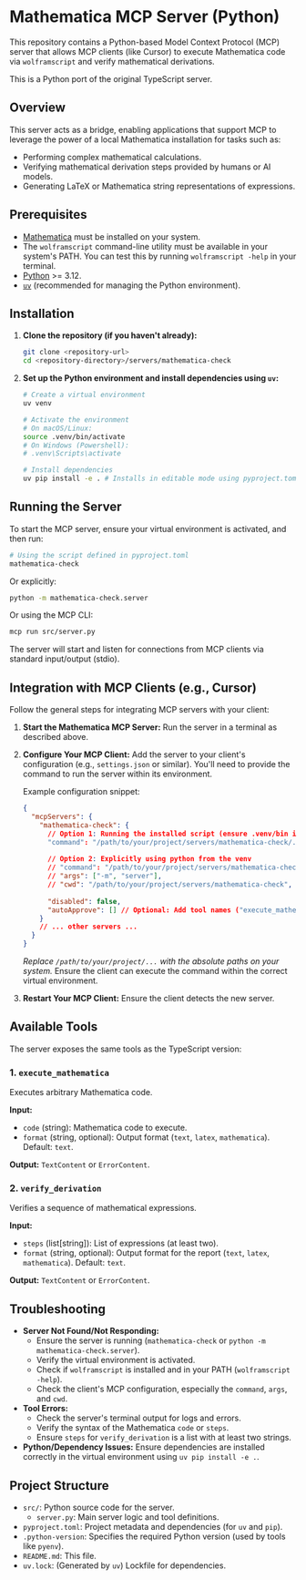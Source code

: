 # Mathematica MCP Server (Python)

This repository contains a Python-based Model Context Protocol (MCP) server that allows MCP clients (like Cursor) to execute Mathematica code via `wolframscript` and verify mathematical derivations.

This is a Python port of the original TypeScript server.

## Overview

This server acts as a bridge, enabling applications that support MCP to leverage the power of a local Mathematica installation for tasks such as:

*   Performing complex mathematical calculations.
*   Verifying mathematical derivation steps provided by humans or AI models.
*   Generating LaTeX or Mathematica string representations of expressions.

## Prerequisites

*   [Mathematica](https://www.wolfram.com/mathematica/) must be installed on your system.
*   The `wolframscript` command-line utility must be available in your system's PATH. You can test this by running `wolframscript -help` in your terminal.
*   [Python](https://www.python.org/) >= 3.12.
*   [`uv`](https://github.com/astral-sh/uv) (recommended for managing the Python environment).

## Installation

1.  **Clone the repository (if you haven't already):**
    ```bash
    git clone <repository-url>
    cd <repository-directory>/servers/mathematica-check
    ```
2.  **Set up the Python environment and install dependencies using `uv`:**
    ```bash
    # Create a virtual environment
    uv venv

    # Activate the environment
    # On macOS/Linux:
    source .venv/bin/activate
    # On Windows (Powershell):
    # .venv\Scripts\activate

    # Install dependencies
    uv pip install -e . # Installs in editable mode using pyproject.toml
    ```

## Running the Server

To start the MCP server, ensure your virtual environment is activated, and then run:

```bash
# Using the script defined in pyproject.toml
mathematica-check
```
Or explicitly:
```bash
python -m mathematica-check.server
```
Or using the MCP CLI:
```bash
mcp run src/server.py
```

The server will start and listen for connections from MCP clients via standard input/output (stdio).

## Integration with MCP Clients (e.g., Cursor)

Follow the general steps for integrating MCP servers with your client:

1.  **Start the Mathematica MCP Server:** Run the server in a terminal as described above.
2.  **Configure Your MCP Client:** Add the server to your client's configuration (e.g., `settings.json` or similar). You'll need to provide the command to run the server within its environment.

    Example configuration snippet:
    ```json
    {
      "mcpServers": {
        "mathematica-check": {
          // Option 1: Running the installed script (ensure .venv/bin is in PATH or use absolute path)
          "command": "/path/to/your/project/servers/mathematica-check/.venv/bin/mcp-mathematica-check",
          
          // Option 2: Explicitly using python from the venv
          // "command": "/path/to/your/project/servers/mathematica-check/.venv/bin/python",
          // "args": ["-m", "server"],
          // "cwd": "/path/to/your/project/servers/mathematica-check", // Set working directory to the root of mathematica-check
          
          "disabled": false,
          "autoApprove": [] // Optional: Add tool names ("execute_mathematica", "verify_derivation")
        }
        // ... other servers ...
      }
    }
    ```
    *Replace `/path/to/your/project/...` with the absolute paths on your system.* Ensure the client can execute the command within the correct virtual environment.

3.  **Restart Your MCP Client:** Ensure the client detects the new server.

## Available Tools

The server exposes the same tools as the TypeScript version:

### 1. `execute_mathematica`

Executes arbitrary Mathematica code.

**Input:**
*   `code` (string): Mathematica code to execute.
*   `format` (string, optional): Output format (`text`, `latex`, `mathematica`). Default: `text`.

**Output:** `TextContent` or `ErrorContent`.

### 2. `verify_derivation`

Verifies a sequence of mathematical expressions.

**Input:**
*   `steps` (list[string]): List of expressions (at least two).
*   `format` (string, optional): Output format for the report (`text`, `latex`, `mathematica`). Default: `text`.

**Output:** `TextContent` or `ErrorContent`.

## Troubleshooting

*   **Server Not Found/Not Responding:**
    *   Ensure the server is running (`mathematica-check` or `python -m mathematica-check.server`).
    *   Verify the virtual environment is activated.
    *   Check if `wolframscript` is installed and in your PATH (`wolframscript -help`).
    *   Check the client's MCP configuration, especially the `command`, `args`, and `cwd`.
*   **Tool Errors:**
    *   Check the server's terminal output for logs and errors.
    *   Verify the syntax of the Mathematica `code` or `steps`.
    *   Ensure `steps` for `verify_derivation` is a list with at least two strings.
*   **Python/Dependency Issues:** Ensure dependencies are installed correctly in the virtual environment using `uv pip install -e .`.

## Project Structure

*   `src/`: Python source code for the server.
    *   `server.py`: Main server logic and tool definitions.
*   `pyproject.toml`: Project metadata and dependencies (for `uv` and `pip`).
*   `.python-version`: Specifies the required Python version (used by tools like `pyenv`).
*   `README.md`: This file.
*   `uv.lock`: (Generated by `uv`) Lockfile for dependencies. 
